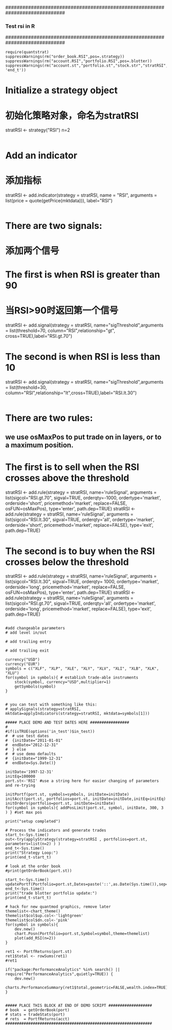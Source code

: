 #############################################################################
### Test rsi in R
#############################################################################

```
require(quantstrat)
suppressWarnings(rm("order_book.RSI",pos=.strategy))
suppressWarnings(rm("account.RSI","portfolio.RSI",pos=.blotter))
suppressWarnings(rm("account.st","portfolio.st","stock.str","stratRSI","initDate","initEq",'start_t',
'end_t'))

```
# Initialize a strategy object
# 初始化策略对象，命名为stratRSI
stratRSI <- strategy("RSI")
n=2
```

```
# Add an indicator
# 添加指标
stratRSI <- add.indicator(strategy = stratRSI, name = "RSI", arguments = list(price = quote(getPrice(mktdata))), label="RSI")
```

```
# There are two signals:
# 添加两个信号
# The first is when RSI is greater than 90
# 当RSI>90时返回第一个信号
stratRSI <- add.signal(strategy = stratRSI, name="sigThreshold",arguments = list(threshold=70, column="RSI",relationship="gt", cross=TRUE),label="RSI.gt.70")
# The second is when RSI is less than 10
stratRSI <- add.signal(strategy = stratRSI, name="sigThreshold",arguments = list(threshold=30, column="RSI",relationship="lt",cross=TRUE),label="RSI.lt.30")
```

```
# There are two rules:
## we use osMaxPos to put trade on in layers, or to a maximum position. 
# The first is to sell when the RSI crosses above the threshold
stratRSI <- add.rule(strategy = stratRSI, name='ruleSignal', arguments = list(sigcol="RSI.gt.70", sigval=TRUE, orderqty=-1000, ordertype='market', orderside='short', pricemethod='market', replace=FALSE, osFUN=osMaxPos), type='enter', path.dep=TRUE)
stratRSI <- add.rule(strategy = stratRSI, name='ruleSignal', arguments = list(sigcol="RSI.lt.30", sigval=TRUE, orderqty='all', ordertype='market', orderside='short', pricemethod='market', replace=FALSE), type='exit', path.dep=TRUE)
# The second is to buy when the RSI crosses below the threshold
stratRSI <- add.rule(strategy = stratRSI, name='ruleSignal', arguments = list(sigcol="RSI.lt.30", sigval=TRUE, orderqty= 1000, ordertype='market', orderside='long', pricemethod='market', replace=FALSE, osFUN=osMaxPos), type='enter', path.dep=TRUE)
stratRSI <- add.rule(strategy = stratRSI, name='ruleSignal', arguments = list(sigcol="RSI.gt.70", sigval=TRUE, orderqty='all', ordertype='market', orderside='long', pricemethod='market', replace=FALSE), type='exit', path.dep=TRUE)
```

#add changeable parameters
# add level in/out

# add trailing entry

# add trailing exit

currency("USD")
currency("EUR")
symbols = c("XLF", "XLP", "XLE", "XLY", "XLV", "XLI", "XLB", "XLK", "XLU")
for(symbol in symbols){ # establish trade-able instruments
    stock(symbol, currency="USD",multiplier=1)
	getSymbols(symbol)
}


# you can test with something like this:
# applySignals(strategy=stratRSI, mktdata=applyIndicators(strategy=stratRSI, mktdata=symbols[1]))

##### PLACE DEMO AND TEST DATES HERE #################
#
#if(isTRUE(options('in_test')$in_test))
#  # use test dates
#  {initDate="2011-01-01" 
#  endDate="2012-12-31"   
#  } else
#  # use demo defaults
#  {initDate="1999-12-31"
#  endDate=Sys.Date()}

initDate='1997-12-31'
initEq=100000
port.st<-'RSI' #use a string here for easier changing of parameters and re-trying

initPortf(port.st, symbols=symbols, initDate=initDate)
initAcct(port.st, portfolios=port.st, initDate=initDate,initEq=initEq)
initOrders(portfolio=port.st, initDate=initDate)
for(symbol in symbols){ addPosLimit(port.st, symbol, initDate, 300, 3 ) } #set max pos 

print("setup completed")

# Process the indicators and generate trades
start_t<-Sys.time()
out<-try(applyStrategy(strategy=stratRSI , portfolios=port.st, parameters=list(n=2) ) )
end_t<-Sys.time()
print("Strategy Loop:")
print(end_t-start_t)

# look at the order book
#print(getOrderBook(port.st))

start_t<-Sys.time()
updatePortf(Portfolio=port.st,Dates=paste('::',as.Date(Sys.time()),sep=''))
end_t<-Sys.time()
print("trade blotter portfolio update:")
print(end_t-start_t)

# hack for new quantmod graphics, remove later
themelist<-chart_theme()
themelist$col$up.col<-'lightgreen'
themelist$col$dn.col<-'pink'
for(symbol in symbols){
    dev.new()
    chart.Posn(Portfolio=port.st,Symbol=symbol,theme=themelist)
    plot(add_RSI(n=2))
}

ret1 <- PortfReturns(port.st)
ret1$total <- rowSums(ret1)
#ret1

if("package:PerformanceAnalytics" %in% search() || require("PerformanceAnalytics",quietly=TRUE)) {
    dev.new()
    charts.PerformanceSummary(ret1$total,geometric=FALSE,wealth.index=TRUE)
}


##### PLACE THIS BLOCK AT END OF DEMO SCRIPT ################### 
# book  = getOrderBook(port)
# stats = tradeStats(port)
# rets  = PortfReturns(acct)
################################################################
